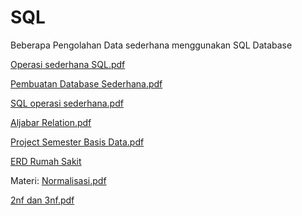# SQL
Beberapa Pengolahan Data sederhana menggunakan SQL Database

[Operasi sederhana SQL.pdf](https://github.com/yuvanioksarianti29/SQL/files/8151562/Operasi.sederhana.SQL.pdf)

[Pembuatan Database Sederhana.pdf](https://github.com/yuvanioksarianti29/SQL/files/8151563/Pembuatan.Database.Sederhana.pdf)

[SQL operasi sederhana.pdf](https://github.com/yuvanioksarianti29/SQL/files/8151564/SQL.operasi.sederhana.pdf)

[Aljabar Relation.pdf](https://github.com/yuvanioksarianti29/SQL/files/8151565/Aljabar.Relation.pdf)

[Project Semester Basis Data.pdf](https://github.com/yuvanioksarianti29/SQL/files/8151569/Project.Semester.Basis.Data.pdf)

[ERD Rumah Sakit](https://user-images.githubusercontent.com/100485217/155946466-529690b8-56e2-45f2-abeb-cc29989ac0d4.jpg)

Materi: 
[Normalisasi.pdf](https://github.com/yuvanioksarianti29/SQL/files/8151580/Normalisasi.pdf)

[2nf dan 3nf.pdf](https://github.com/yuvanioksarianti29/SQL/files/8151582/2nf.dan.3nf.pdf)

